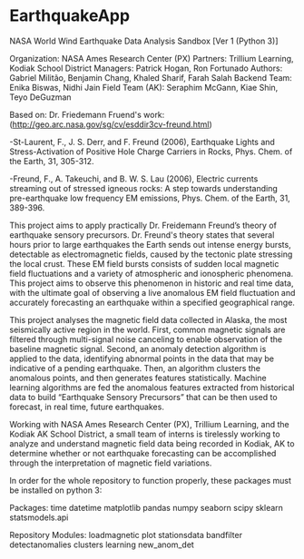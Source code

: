 # EarthquakeApp

NASA World Wind Earthquake Data Analysis Sandbox [Ver 1 (Python 3)]

Organization: NASA Ames Research Center (PX)
Partners: Trillium Learning, Kodiak School District
Managers: Patrick Hogan, Ron Fortunado
Authors: Gabriel Militão, Benjamin Chang, Khaled Sharif, Farah Salah
Backend Team: Enika Biswas, Nidhi Jain
Field Team (AK): Seraphim McGann, Kiae Shin, Teyo DeGuzman

Based on: Dr. Friedemann Fruend's work: (http://geo.arc.nasa.gov/sg/cv/esddir3cv-freund.html)

-St-Laurent, F., J. S. Derr, and F. Freund (2006), Earthquake Lights and Stress-Activation
 of Positive Hole Charge Carriers in Rocks, Phys. Chem. of the Earth, 31, 305-312.
 
-Freund, F., A. Takeuchi, and B. W. S. Lau (2006), Electric currents streaming out of stressed
 igneous rocks: A step towards understanding pre-earthquake low frequency EM emissions,
 Phys. Chem. of the Earth, 31, 389-396.

This project aims to apply practically Dr. Freidemann Freund’s theory of earthquake sensory precursors. Dr. Freund's theory states that several hours prior to large earthquakes the Earth sends out intense energy bursts, detectable as electromagnetic fields, caused by the tectonic plate stressing the local crust. These EM field bursts consists of sudden local magnetic field fluctuations and a variety of atmospheric and ionospheric phenomena. This project aims to observe this phenomenon in historic and real time data, with the ultimate goal of observing a live anomalous EM field fluctuation and accurately forecasting an earthquake within a specified geographical range. 

This project analyses the magnetic field data collected in Alaska, the most seismically active region in the world. First, common magnetic signals are filtered through multi-signal noise canceling to enable observation of the baseline magnetic signal. Second, an anomaly detection algorithm is applied to the data, identifying abnormal points in the data that may be indicative of a pending earthquake. Then, an algorithm clusters the anomalous points, and then generates features statistically. Machine learning algorithms are fed the anomalous features extracted from historical data to build “Earthquake Sensory Precursors” that can be then used to forecast, in real time, future earthquakes.

Working with NASA Ames Research Center (PX), Trillium Learning, and the Kodiak AK School District, a small team of interns is tirelessly working to analyze and understand magnetic field data being recorded in Kodiak, AK to determine whether or not earthquake forecasting can be accomplished through the interpretation of magnetic field variations.

In order for the whole repository to function properly, these packages must be installed on python 3:

Packages:
time
datetime
matplotlib
pandas
numpy
seaborn
scipy
sklearn
statsmodels.api

Repository Modules:
loadmagnetic
plot
stationsdata
bandfilter
detectanomalies
clusters
learning
new_anom_det
